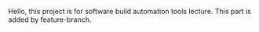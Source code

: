 Hello, this project is for software build automation tools lecture.
This part is added by feature-branch.
